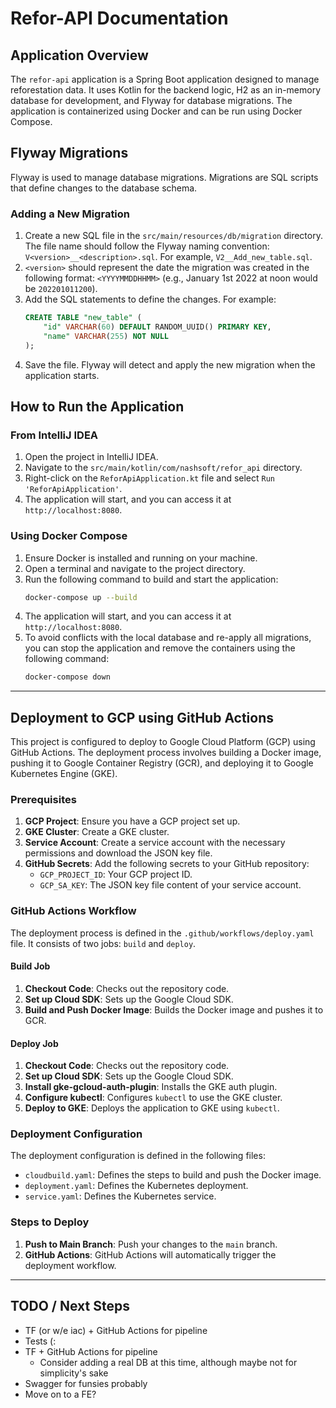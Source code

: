 # Refor-API Documentation

## Application Overview

The `refor-api` application is a Spring Boot application designed to manage reforestation data. It uses Kotlin for the backend logic, H2 as an in-memory database for development, and Flyway for database migrations. The application is containerized using Docker and can be run using Docker Compose.

## Flyway Migrations

Flyway is used to manage database migrations. Migrations are SQL scripts that define changes to the database schema.

### Adding a New Migration

1. Create a new SQL file in the `src/main/resources/db/migration` directory. The file name should follow the Flyway naming convention: `V<version>__<description>.sql`. For example, `V2__Add_new_table.sql`.
2. `<version>` should represent the date the migration was created in the following format: `<YYYYMMDDHHMM>` (e.g., January 1st 2022 at noon would be `202201011200`).
3. Add the SQL statements to define the changes. For example:
    ```sql
    CREATE TABLE "new_table" (
        "id" VARCHAR(60) DEFAULT RANDOM_UUID() PRIMARY KEY,
        "name" VARCHAR(255) NOT NULL
    );
    ```
4. Save the file. Flyway will detect and apply the new migration when the application starts.

## How to Run the Application

### From IntelliJ IDEA

1. Open the project in IntelliJ IDEA.
2. Navigate to the `src/main/kotlin/com/nashsoft/refor_api` directory.
3. Right-click on the `ReforApiApplication.kt` file and select `Run 'ReforApiApplication'`.
4. The application will start, and you can access it at `http://localhost:8080`.

### Using Docker Compose

1. Ensure Docker is installed and running on your machine.
2. Open a terminal and navigate to the project directory.
3. Run the following command to build and start the application:
    ```sh
    docker-compose up --build
    ```
4. The application will start, and you can access it at `http://localhost:8080`.
5. To avoid conflicts with the local database and re-apply all migrations, you can stop the application and remove the containers using the following command:
    ```sh
    docker-compose down
    ```
-----------------------------------

## Deployment to GCP using GitHub Actions

This project is configured to deploy to Google Cloud Platform (GCP) using GitHub Actions. The deployment process involves building a Docker image, pushing it to Google Container Registry (GCR), and deploying it to Google Kubernetes Engine (GKE).

### Prerequisites

1. **GCP Project**: Ensure you have a GCP project set up.
2. **GKE Cluster**: Create a GKE cluster.
3. **Service Account**: Create a service account with the necessary permissions and download the JSON key file.
4. **GitHub Secrets**: Add the following secrets to your GitHub repository:
    - `GCP_PROJECT_ID`: Your GCP project ID.
    - `GCP_SA_KEY`: The JSON key file content of your service account.

### GitHub Actions Workflow

The deployment process is defined in the `.github/workflows/deploy.yaml` file. It consists of two jobs: `build` and `deploy`.

#### Build Job

1. **Checkout Code**: Checks out the repository code.
2. **Set up Cloud SDK**: Sets up the Google Cloud SDK.
3. **Build and Push Docker Image**: Builds the Docker image and pushes it to GCR.

#### Deploy Job

1. **Checkout Code**: Checks out the repository code.
2. **Set up Cloud SDK**: Sets up the Google Cloud SDK.
3. **Install gke-gcloud-auth-plugin**: Installs the GKE auth plugin.
4. **Configure kubectl**: Configures `kubectl` to use the GKE cluster.
5. **Deploy to GKE**: Deploys the application to GKE using `kubectl`.

### Deployment Configuration

The deployment configuration is defined in the following files:

- `cloudbuild.yaml`: Defines the steps to build and push the Docker image.
- `deployment.yaml`: Defines the Kubernetes deployment.
- `service.yaml`: Defines the Kubernetes service.

### Steps to Deploy

1. **Push to Main Branch**: Push your changes to the `main` branch.
2. **GitHub Actions**: GitHub Actions will automatically trigger the deployment workflow.

-----------------------------------

## TODO / Next Steps
* TF (or w/e iac) + GitHub Actions for pipeline
* Tests (:
* TF + GitHub Actions for pipeline
    * Consider adding a real DB at this time, although maybe not for simplicity's sake
* Swagger for funsies probably
* Move on to a FE?
